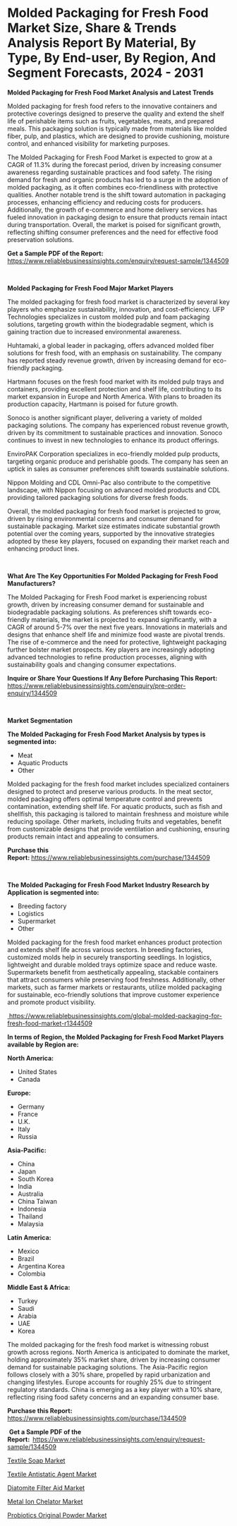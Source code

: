 <p><h1>Molded Packaging for Fresh Food Market Size, Share & Trends Analysis Report By Material, By Type, By End-user, By Region, And Segment Forecasts, 2024 - 2031</h1></p><p><strong>Molded Packaging for Fresh Food Market Analysis and Latest Trends</strong></p>
<p><p>Molded packaging for fresh food refers to the innovative containers and protective coverings designed to preserve the quality and extend the shelf life of perishable items such as fruits, vegetables, meats, and prepared meals. This packaging solution is typically made from materials like molded fiber, pulp, and plastics, which are designed to provide cushioning, moisture control, and enhanced visibility for marketing purposes.</p><p>The Molded Packaging for Fresh Food Market is expected to grow at a CAGR of 11.3% during the forecast period, driven by increasing consumer awareness regarding sustainable practices and food safety. The rising demand for fresh and organic products has led to a surge in the adoption of molded packaging, as it often combines eco-friendliness with protective qualities. Another notable trend is the shift toward automation in packaging processes, enhancing efficiency and reducing costs for producers. Additionally, the growth of e-commerce and home delivery services has fueled innovation in packaging design to ensure that products remain intact during transportation. Overall, the market is poised for significant growth, reflecting shifting consumer preferences and the need for effective food preservation solutions.</p></p>
<p><strong>Get a Sample PDF of the Report:&nbsp;</strong> <a href="https://www.reliablebusinessinsights.com/enquiry/request-sample/1344509?utm_campaign=1109&utm_medium=2&utm_source=Github&utm_content=ia&utm_term=11122024&utm_id=molded-packaging-for-fresh-food">https://www.reliablebusinessinsights.com/enquiry/request-sample/1344509</a></p>
<p>&nbsp;</p>
<p><strong>Molded Packaging for Fresh Food Major Market Players</strong></p>
<p><p>The molded packaging for fresh food market is characterized by several key players who emphasize sustainability, innovation, and cost-efficiency. UFP Technologies specializes in custom molded pulp and foam packaging solutions, targeting growth within the biodegradable segment, which is gaining traction due to increased environmental awareness.</p><p>Huhtamaki, a global leader in packaging, offers advanced molded fiber solutions for fresh food, with an emphasis on sustainability. The company has reported steady revenue growth, driven by increasing demand for eco-friendly packaging.</p><p>Hartmann focuses on the fresh food market with its molded pulp trays and containers, providing excellent protection and shelf life, contributing to its market expansion in Europe and North America. With plans to broaden its production capacity, Hartmann is poised for future growth.</p><p>Sonoco is another significant player, delivering a variety of molded packaging solutions. The company has experienced robust revenue growth, driven by its commitment to sustainable practices and innovation. Sonoco continues to invest in new technologies to enhance its product offerings.</p><p>EnviroPAK Corporation specializes in eco-friendly molded pulp products, targeting organic produce and perishable goods. The company has seen an uptick in sales as consumer preferences shift towards sustainable solutions.</p><p>Nippon Molding and CDL Omni-Pac also contribute to the competitive landscape, with Nippon focusing on advanced molded products and CDL providing tailored packaging solutions for diverse fresh foods.</p><p>Overall, the molded packaging for fresh food market is projected to grow, driven by rising environmental concerns and consumer demand for sustainable packaging. Market size estimates indicate substantial growth potential over the coming years, supported by the innovative strategies adopted by these key players, focused on expanding their market reach and enhancing product lines.</p></p>
<p>&nbsp;</p>
<p><strong>What Are The Key Opportunities For Molded Packaging for Fresh Food Manufacturers?</strong></p>
<p><p>The Molded Packaging for Fresh Food market is experiencing robust growth, driven by increasing consumer demand for sustainable and biodegradable packaging solutions. As preferences shift towards eco-friendly materials, the market is projected to expand significantly, with a CAGR of around 5-7% over the next five years. Innovations in materials and designs that enhance shelf life and minimize food waste are pivotal trends. The rise of e-commerce and the need for protective, lightweight packaging further bolster market prospects. Key players are increasingly adopting advanced technologies to refine production processes, aligning with sustainability goals and changing consumer expectations.</p></p>
<p><strong>Inquire or Share Your Questions If Any Before Purchasing This Report:</strong> <a href="https://www.reliablebusinessinsights.com/enquiry/pre-order-enquiry/1344509?utm_campaign=1109&utm_medium=2&utm_source=Github&utm_content=ia&utm_term=11122024&utm_id=molded-packaging-for-fresh-food">https://www.reliablebusinessinsights.com/enquiry/pre-order-enquiry/1344509</a></p>
<p>&nbsp;</p>
<p><strong>Market Segmentation</strong></p>
<p><strong>The Molded Packaging for Fresh Food Market Analysis by types is segmented into:</strong></p>
<p><ul><li>Meat</li><li>Aquatic Products</li><li>Other</li></ul></p>
<p><p>Molded packaging for the fresh food market includes specialized containers designed to protect and preserve various products. In the meat sector, molded packaging offers optimal temperature control and prevents contamination, extending shelf life. For aquatic products, such as fish and shellfish, this packaging is tailored to maintain freshness and moisture while reducing spoilage. Other markets, including fruits and vegetables, benefit from customizable designs that provide ventilation and cushioning, ensuring products remain intact and appealing to consumers.</p></p>
<p><strong>Purchase this Report:&nbsp;</strong><a href="https://www.reliablebusinessinsights.com/purchase/1344509?utm_campaign=1109&utm_medium=2&utm_source=Github&utm_content=ia&utm_term=11122024&utm_id=molded-packaging-for-fresh-food">https://www.reliablebusinessinsights.com/purchase/1344509</a></p>
<p>&nbsp;</p>
<p><strong>The Molded Packaging for Fresh Food Market Industry Research by Application is segmented into:</strong></p>
<p><ul><li>Breeding factory</li><li>Logistics</li><li>Supermarket</li><li>Other</li></ul></p>
<p><p>Molded packaging for the fresh food market enhances product protection and extends shelf life across various sectors. In breeding factories, customized molds help in securely transporting seedlings. In logistics, lightweight and durable molded trays optimize space and reduce waste. Supermarkets benefit from aesthetically appealing, stackable containers that attract consumers while preserving food freshness. Additionally, other markets, such as farmer markets or restaurants, utilize molded packaging for sustainable, eco-friendly solutions that improve customer experience and promote product visibility.</p></p>
<p><a href="https://www.reliablebusinessinsights.com/global-molded-packaging-for-fresh-food-market-r1344509?utm_campaign=1109&utm_medium=2&utm_source=Github&utm_content=ia&utm_term=11122024&utm_id=molded-packaging-for-fresh-food">&nbsp;https://www.reliablebusinessinsights.com/global-molded-packaging-for-fresh-food-market-r1344509</a></p>
<p><strong>In terms of Region, the Molded Packaging for Fresh Food Market Players available by Region are:</strong></p>
<p>
    <p> <strong> North America: </strong>
        <ul>
            <li>United States</li>
            <li>Canada</li>
        </ul>
        </p> 
    <p> <strong> Europe: </strong>
        <ul>
            <li>Germany</li>
            <li>France</li>
            <li>U.K.</li>
            <li>Italy</li>
            <li>Russia</li>
        </ul>
        </p> 
    <p> <strong> Asia-Pacific: </strong>
        <ul>
            <li>China</li>
            <li>Japan</li>
            <li>South Korea</li>
            <li>India</li>
            <li>Australia</li>
            <li>China Taiwan</li>
            <li>Indonesia</li>
            <li>Thailand</li>
            <li>Malaysia</li>
        </ul>
        </p> 
    <p> <strong> Latin America: </strong>
        <ul>
            <li>Mexico</li>
            <li>Brazil</li>
            <li>Argentina Korea</li>
            <li>Colombia</li>
        </ul>
        </p> 
    <p> <strong> Middle East & Africa: </strong>
        <ul>
            <li>Turkey</li>
            <li>Saudi</li>
            <li>Arabia</li>
            <li>UAE</li>
            <li>Korea</li>
        </ul>
    </p>
    </p>
<p><p>The molded packaging for the fresh food market is witnessing robust growth across regions. North America is anticipated to dominate the market, holding approximately 35% market share, driven by increasing consumer demand for sustainable packaging solutions. The Asia-Pacific region follows closely with a 30% share, propelled by rapid urbanization and changing lifestyles. Europe accounts for roughly 25% due to stringent regulatory standards. China is emerging as a key player with a 10% share, reflecting rising food safety concerns and an expanding consumer base.</p></p>
<p><strong>Purchase this Report: </strong><a href="https://www.reliablebusinessinsights.com/purchase/1344509?utm_campaign=1109&utm_medium=2&utm_source=Github&utm_content=ia&utm_term=11122024&utm_id=molded-packaging-for-fresh-food">https://www.reliablebusinessinsights.com/purchase/1344509</a></p>
<p>&nbsp;<strong>Get a Sample PDF of the Report:&nbsp;&nbsp;</strong><a href="https://www.reliablebusinessinsights.com/enquiry/request-sample/1344509?utm_campaign=1109&utm_medium=2&utm_source=Github&utm_content=ia&utm_term=11122024&utm_id=molded-packaging-for-fresh-food">https://www.reliablebusinessinsights.com/enquiry/request-sample/1344509</a></p>
<p><strong></strong></p>
<p><p><a href="https://www.linkedin.com/pulse/market-dynamics-trends-in-depth-look-textile-soap-projected-5r4qe?utm_campaign=1109&utm_medium=2&utm_source=Github&utm_content=ia&utm_term=11122024&utm_id=molded-packaging-for-fresh-food">Textile Soap Market</a></p><p><a href="https://www.linkedin.com/pulse/textile-antistatic-agent-market-analysis-report-2024-2031-ie1se?utm_campaign=1109&utm_medium=2&utm_source=Github&utm_content=ia&utm_term=11122024&utm_id=molded-packaging-for-fresh-food">Textile Antistatic Agent Market</a></p><p><a href="https://www.linkedin.com/pulse/examining-market-drivers-diatomite-filter-aid-expected-t7gee?utm_campaign=1109&utm_medium=2&utm_source=Github&utm_content=ia&utm_term=11122024&utm_id=molded-packaging-for-fresh-food">Diatomite Filter Aid Market</a></p><p><a href="https://www.linkedin.com/pulse/market-insights-revenue-forecast-metal-ion-chelator-99-ez27e?utm_campaign=1109&utm_medium=2&utm_source=Github&utm_content=ia&utm_term=11122024&utm_id=molded-packaging-for-fresh-food">Metal Ion Chelator Market</a></p><p><a href="https://github.com/mcfred89/Market-Research-Report-List-1/blob/main/probiotics-original-powder-market.md?utm_campaign=1109&utm_medium=2&utm_source=Github&utm_content=ia&utm_term=11122024&utm_id=molded-packaging-for-fresh-food">Probiotics Original Powder Market</a></p></p>